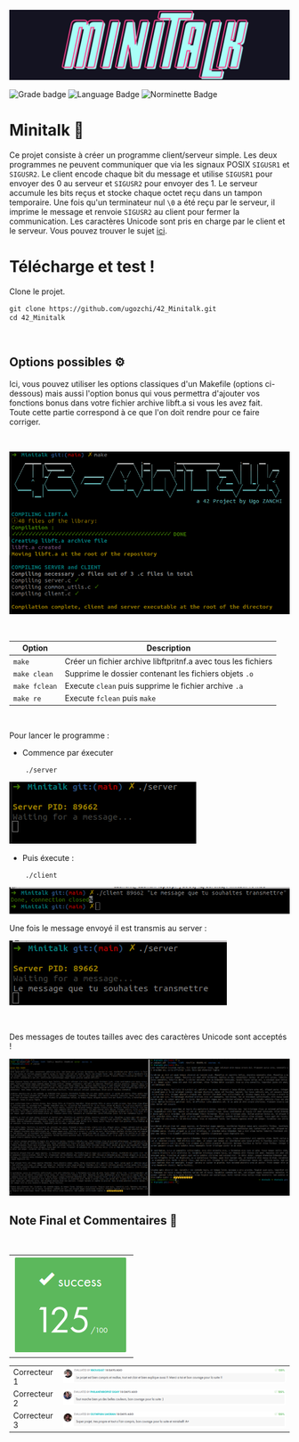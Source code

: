 ![Minitalk logo](.media/minitalk_logo.png)

![Grade badge](https://img.shields.io/badge/125_%2F_100-004d40?label=final%20grade&labelColor=151515&logo=data:image/svg%2bxml;base64,PHN2ZyB4bWxucz0iaHR0cDovL3d3dy53My5vcmcvMjAwMC9zdmciIGhlaWdodD0iMjRweCIgdmlld0JveD0iMCAwIDI0IDI0IiB3aWR0aD0iMjRweCIgZmlsbD0iI0ZGRkZGRiI+PHBhdGggZD0iTTAgMGgyNHYyNEgweiIgZmlsbD0ibm9uZSIvPjxwYXRoIGQ9Ik0xMiAxNy4yN0wxOC4xOCAyMWwtMS42NC03LjAzTDIyIDkuMjRsLTcuMTktLjYxTDEyIDIgOS4xOSA4LjYzIDIgOS4yNGw1LjQ2IDQuNzNMNS44MiAyMXoiLz48L3N2Zz4=) ![Language Badge](https://img.shields.io/badge/C-fe428e?logo=C&label=language&labelColor=151515) ![Norminette Badge](https://img.shields.io/badge/passing-brightgreen?logo=42&label=norminette&labelColor=151515)

# Minitalk 📶

Ce projet consiste à créer un programme client/serveur simple. Les deux programmes ne peuvent communiquer que via les signaux POSIX `SIGUSR1` et `SIGUSR2`.
Le client encode chaque bit du message et utilise `SIGUSR1` pour envoyer des 0 au serveur et `SIGUSR2` pour envoyer des 1. Le serveur accumule les bits reçus et stocke chaque octet reçu dans un tampon temporaire.
Une fois qu'un terminateur nul `\0` a été reçu par le serveur, il imprime le message et renvoie `SIGUSR2` au client pour fermer la communication. Les caractères Unicode sont pris en charge par le client et le serveur.
Vous pouvez trouver le sujet [ici](en.subject.pdf).

# Télécharge et test !

Clone le projet.

```
git clone https://github.com/ugozchi/42_Minitalk.git
cd 42_Minitalk
```

<br>

## Options possibles ⚙️

Ici, vous pouvez utiliser les options classiques d'un Makefile (options ci-dessous) mais aussi l'option bonus qui vous permettra d'ajouter vos fonctions bonus dans votre fichier archive libft.a si vous les avez fait.  
Toute cette partie correspond à ce que l'on doit rendre pour ce faire corriger.

<br>

![Compile](.media/compile.png)

<br>

| Option | Description |
| --- | --- |
| `make` | Créer un fichier archive libftpritnf.a avec tous les fichiers |
| `make clean` | Supprime le dossier contenant les fichiers objets ```.o```|
| `make fclean` | Execute `clean` puis supprime le fichier archive ```.a```|
| `make re` | Execute `fclean` puis `make` |

<br>

Pour lancer le programme :
- Commence par éxecuter 
```
	./server
```
![server](.media/server.png)

- Puis éxecute :
```
	./client
```
![client](.media/client.png)

Une fois le message envoyé il est transmis au server :

![recu](.media/recu.png)

<br>

Des messages de toutes tailles avec des caractères Unicode sont acceptés !

![big](.media/big.png)

## Note Final et Commentaires 📔

<br>

| |
| --- |
| ![](.media/note.png) |


| | |
| --- | --- |
| Correcteur 1 | <img src=".media/com1.png" /> |
| Correcteur 2 | <img src=".media/com2.png" /> |
| Correcteur 3 | <img src=".media/com3.png" /> |
